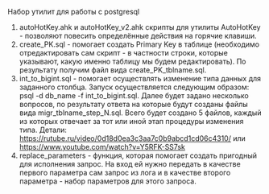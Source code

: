 Набор утилит для работы с postgresql
1) autoHotKey.ahk и autoHotKey_v2.ahk скрипты для утилиты AutoHotKey - позволяют повесить определённые действия на горячие клавиши.
2) create_PK.sql - помогает создать Primary Key в таблице (необходимо отредактировать сам скрипт - в частности строки, которые указывают, какую именно таблицу мы будем редактировать). По результату получим файл вида create_PK_tblname.sql. 
3) int_to_bigint.sql - помогает осуществлять изменение типа данных для заданного столбца. Запуск осуществляется следующим образом: psql -d db_name -f int_to_bigint.sql. Далее будет задано несколько вопросов, по результату ответа на которые будут созданы файлы вида migr_tblname_step_N.sql. Всего будет создано 5 файлов, каждый из которых отвечает за тот или иной этап процедуры изменения типа. Детали: https://rutube.ru/video/0d18d0ea3c3aa7c0b9abcd1cd06c4310/ или https://www.youtube.com/watch?v=Y5RFK-SS7sk
4) replace_parameters - функция, которая помогает создать пригодный для исполнения запрос. На вход ей нужно передать в качестве первого параметра сам запрос из лога и в качестве второго параметра - набор параметров для этого запроса.
